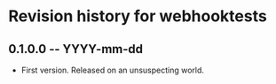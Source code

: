 # Revision history for webhooktests

## 0.1.0.0  -- YYYY-mm-dd

* First version. Released on an unsuspecting world.
